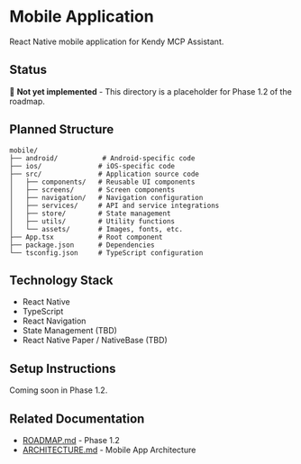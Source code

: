 # Mobile Application

React Native mobile application for Kendy MCP Assistant.

## Status

🚧 **Not yet implemented** - This directory is a placeholder for Phase 1.2 of the roadmap.

## Planned Structure

```
mobile/
├── android/           # Android-specific code
├── ios/              # iOS-specific code
├── src/              # Application source code
│   ├── components/   # Reusable UI components
│   ├── screens/      # Screen components
│   ├── navigation/   # Navigation configuration
│   ├── services/     # API and service integrations
│   ├── store/        # State management
│   ├── utils/        # Utility functions
│   └── assets/       # Images, fonts, etc.
├── App.tsx           # Root component
├── package.json      # Dependencies
└── tsconfig.json     # TypeScript configuration
```

## Technology Stack

- React Native
- TypeScript
- React Navigation
- State Management (TBD)
- React Native Paper / NativeBase (TBD)

## Setup Instructions

Coming soon in Phase 1.2.

## Related Documentation

- [ROADMAP.md](../ROADMAP.md) - Phase 1.2
- [ARCHITECTURE.md](../docs/ARCHITECTURE.md) - Mobile App Architecture
